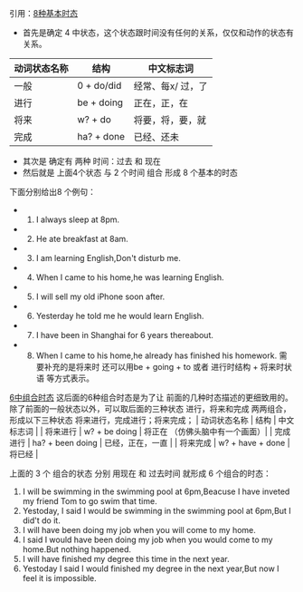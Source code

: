 引用：[8种基本时态](https://www.bilibili.com/video/BV1hJ411s751?from=search&seid=5657358972961915785)

- 首先是确定 4 中状态，这个状态跟时间没有任何的关系，仅仅和动作的状态有关系。

|  动词状态名称  | 结构  | 中文标志词        |
|  ----   |    ----   |     ----        |
| 一般    | 0 + do/did | 经常、每x/ 过，了 |
| 进行    | be + doing |  正在，正，在  |
| 将来    | w? + do      | 将要，将，要，就|
| 完成    | ha? + done  | 已经、还未|

- 其次是 确定有 两种 时间：过去 和 现在
- 然后就是 上面4个状态 与 2 个时间 组合 形成 8 个基本的时态

下面分别给出8 个例句：
- 1. I always sleep at 8pm.
- 2. He ate breakfast at 8am.
- 3. I am learning English,Don't disturb me.
- 4. When I came to his home,he was learning English.
- 5. I will sell my old iPhone soon after.
- 6. Yesterday he told me he would learn English.
- 7. I have been in Shanghai for 6 years thereabout.
- 8. When I came to his home,he already has finished his homework.
需要补充的是将来时 还可以用be + going + to 或者 进行时结构 + 将来时状语 等方式表示。

[6中组合时态](https://www.bilibili.com/video/BV1HJ411s7vN)
这后面的6种组合时态是为了让 前面的几种时态描述的更细致用的。
除了前面的一般状态以外，可以取后面的三种状态 进行，将来和完成 两两组合，形成以下三种状态
将来进行，完成进行；将来完成；
|  动词状态名称  | 结构  | 中文标志词        |
|   将来进行  | w? + be doing  | 将正在 （仿佛头脑中有一个画面）|
|   完成进行  | ha? + been doing | 已经，正在，一直 |
|   将来完成  | w? + have + done  | 将已经 |

上面的 3 个 组合的状态 分别 用现在 和 过去时间 就形成 6 个组合的时态：
1. I will be swimming in the swimming pool at 6pm,Beacuse I have inveted my friend Tom to go swim that time.
2. Yestoday, I said I would be swimming in the swimming pool at 6pm,But I did't do it.
3. I will have been doing my job when you will come to my home.
4. I said I would have been doing my job when you would come to my home.But nothing happened.
5. I will have finished my degree this time in the next year.
6. Yestoday I said I would finished my degree in the next year,But now I feel it is impossible.


